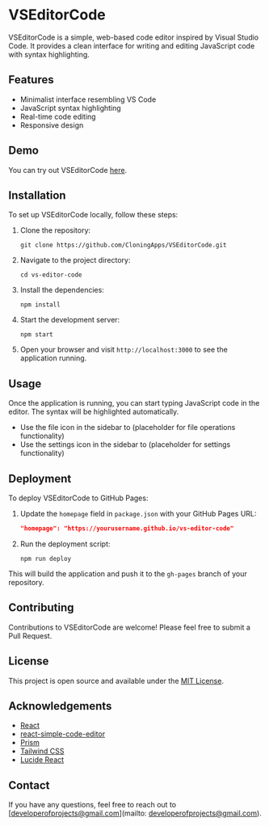 # VSEditorCode

VSEditorCode is a simple, web-based code editor inspired by Visual Studio Code. It provides a clean interface for writing and editing JavaScript code with syntax highlighting.

## Features

- Minimalist interface resembling VS Code
- JavaScript syntax highlighting
- Real-time code editing
- Responsive design

## Demo

You can try out VSEditorCode [here](https://CloningApps.github.io/VSEditorCode).

## Installation

To set up VSEditorCode locally, follow these steps:

1. Clone the repository:
   ```
   git clone https://github.com/CloningApps/VSEditorCode.git
   ```

2. Navigate to the project directory:
   ```
   cd vs-editor-code
   ```

3. Install the dependencies:
   ```
   npm install
   ```

4. Start the development server:
   ```
   npm start
   ```

5. Open your browser and visit `http://localhost:3000` to see the application running.

## Usage

Once the application is running, you can start typing JavaScript code in the editor. The syntax will be highlighted automatically.

- Use the file icon in the sidebar to (placeholder for file operations functionality)
- Use the settings icon in the sidebar to (placeholder for settings functionality)

## Deployment

To deploy VSEditorCode to GitHub Pages:

1. Update the `homepage` field in `package.json` with your GitHub Pages URL:
   ```json
   "homepage": "https://yourusername.github.io/vs-editor-code"
   ```

2. Run the deployment script:
   ```
   npm run deploy
   ```

This will build the application and push it to the `gh-pages` branch of your repository.

## Contributing

Contributions to VSEditorCode are welcome! Please feel free to submit a Pull Request.

## License

This project is open source and available under the [MIT License](LICENSE).

## Acknowledgements

- [React](https://reactjs.org/)
- [react-simple-code-editor](https://github.com/satya164/react-simple-code-editor)
- [Prism](https://prismjs.com/)
- [Tailwind CSS](https://tailwindcss.com/)
- [Lucide React](https://lucide.dev/)

## Contact

If you have any questions, feel free to reach out to [developerofprojects@gmail.com](mailto: developerofprojects@gmail.com).
